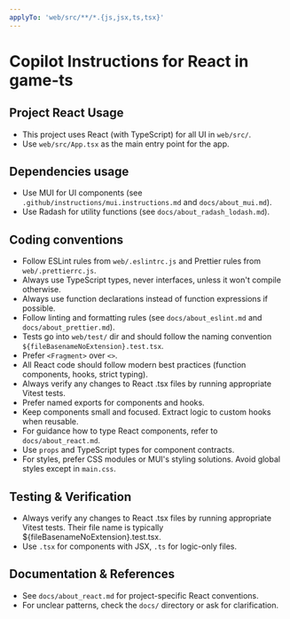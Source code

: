 ```yaml
---
applyTo: 'web/src/**/*.{js,jsx,ts,tsx}'
---
```

# Copilot Instructions for React in game-ts

## Project React Usage

- This project uses React (with TypeScript) for all UI in `web/src/`.
- Use `web/src/App.tsx` as the main entry point for the app.

## Dependencies usage

- Use MUI for UI components (see `.github/instructions/mui.instructions.md` and `docs/about_mui.md`).
- Use Radash for utility functions (see `docs/about_radash_lodash.md`).

## Coding conventions

- Follow ESLint rules from `web/.eslintrc.js` and Prettier rules from `web/.prettierrc.js`.
- Always use TypeScript types, never interfaces, unless it won't compile otherwise.
- Always use function declarations instead of function expressions if possible.
- Follow linting and formatting rules (see `docs/about_eslint.md` and `docs/about_prettier.md`).
- Tests go into `web/test/` dir and should follow the naming convention `${fileBasenameNoExtension}.test.tsx`.
- Prefer `<Fragment>` over `<>`.
- All React code should follow modern best practices (function components, hooks, strict typing).
- Always verify any changes to React .tsx files by running appropriate Vitest tests.
- Prefer named exports for components and hooks.
- Keep components small and focused. Extract logic to custom hooks when reusable.
- For guidance how to type React components, refer to `docs/about_react.md`.
- Use `props` and TypeScript types for component contracts.
- For styles, prefer CSS modules or MUI's styling solutions. Avoid global styles except in `main.css`.

## Testing & Verification

- Always verify any changes to React .tsx files by running appropriate Vitest tests.
Their file name is typically ${fileBasenameNoExtension}.test.tsx.
- Use `.tsx` for components with JSX, `.ts` for logic-only files.

## Documentation & References

- See `docs/about_react.md` for project-specific React conventions.
- For unclear patterns, check the `docs/` directory or ask for clarification.
